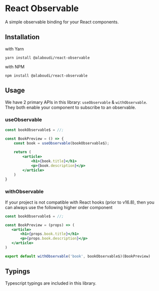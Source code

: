 # React Observable
A simple observable binding for your React components.

## Installation
with Yarn
```
yarn install @alaboudi/react-observable
```

with NPM
```
npm install @alaboudi/react-observable
```

## Usage
We have 2 primary APIs in this library: `useObservable` & `withObservable`. They
both enable your component to subscribe to an observable.

### useObservable
```jsx
const bookObservable$ = //;

const BookPreview = () => {
    const book = useObservable(bookObservable$);
    
    return (
        <article>
            <h1>{book.title}</h1>
            <p>{book.description}</p>
        </article>
    )
}
```

### withObservable
If your project is not compatible with React hooks (prior to v16.8), then you can always
use the following higher order component
```jsx
const bookObservable$ = //;

const BookPreview = (props) => (
   <article>
       <h1>{props.book.title}</h1>
       <p>{props.book.description}</p>
   </article>
)

export default withObservable('book', bookObservable$)(BookPreview)
```

## Typings
Typescript typings are included in this library.
